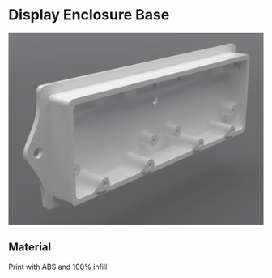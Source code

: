 # Display Enclosure Base

![Display Enclosure Base](../images/enclosure_display_base.png)

## Material

Print with ABS and 100% infill.